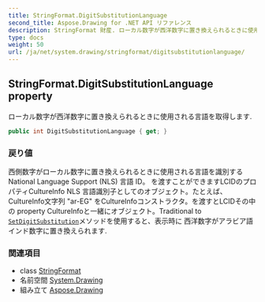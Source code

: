 ```yaml
---
title: StringFormat.DigitSubstitutionLanguage
second_title: Aspose.Drawing for .NET API リファレンス
description: StringFormat 財産. ローカル数字が西洋数字に置き換えられるときに使用される言語を取得します.
type: docs
weight: 50
url: /ja/net/system.drawing/stringformat/digitsubstitutionlanguage/
---
```

## StringFormat.DigitSubstitutionLanguage property

ローカル数字が西洋数字に置き換えられるときに使用される言語を取得します.

```csharp
public int DigitSubstitutionLanguage { get; }
```

### 戻り値

西側数字がローカル数字に置き換えられるときに使用される言語を識別する National Language Support (NLS) 言語 ID。 を渡すことができますLCIDのプロパティCultureInfo NLS 言語識別子としてのオブジェクト。たとえば、CultureInfo文字列 "ar-EG" をCultureInfoコンストラクタ。を渡すとLCIDその中の property CultureInfoと一緒にオブジェクト。Traditional to [`SetDigitSubstitution`](../setdigitsubstitution/)メソッドを使用すると、表示時に 西洋数字がアラビア語インド数字に置き換えられます.

### 関連項目

* class [StringFormat](../)
* 名前空間 [System.Drawing](../../stringformat/)
* 組み立て [Aspose.Drawing](../../../)



